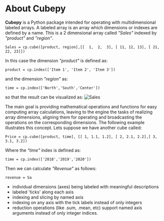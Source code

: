 # About Cubepy

**Cubepy** is a Python package intended for operating with multidimensional labeled arrays. A labeled array is an array which dimensions or indexes are defined by a name.
This is a 2 dimensional array called *"Sales"* indexed by *"product"* and *"region"*.

`Sales = cp.cube([product, region],[[  1,  2,  3], [ 11, 12, 13], [ 21, 22, 23]])`

In this case the dimension *"product"* is defined as:

    product = cp.index(['Item 1', 'Item 2', 'Item 3'])

and the dimension *"region"* as:

    time = cp.index(['North','South','Center'])

so that the result can be visualized as:
![Sales](https://drive.google.com/open?id=1liAA60Qs972OTNxOFWQohm3muZCr6oVm)

The main goal is providing mathematical operations and functions for easy computing array calculations, leaving to the engine the tasks of realizing array dimensions, aligning them for operating and broadcasting the operations on the corresponding dimensions. The following example illustrates this concept.
Lets suppose we have another cube called:

    Price = cp.cube([product, time], [[ 1, 1.1, 1.2], [ 2, 2.1, 2.2],[ 3, 3.1, 3.2])

Where the *"time"* index is defined as:

    time = cp.index(['2018','2019','2020'])

Then we can calculate *"Revenue"* as follows:

    revenue = Sa


-   individual dimensions (axes) being labeled with meaningful descriptions
-   labeled 'ticks' along each axis
-   indexing and slicing by named axis
-   indexing on any axis with the tick labels instead of only integers
-   reduction operations (like .sum, .mean, etc) support named axis arguments instead of only integer indices.
<!--stackedit_data:
eyJoaXN0b3J5IjpbLTE5MDI3NDIyODYsMTQ2ODY2MDY3OSw2Nz
A3NjUyODYsLTE0MDg2ODM5NjEsMjgxNzY1NDQ2LC03NjUwNjc1
NDUsOTI1ODA5NTg3LDE4ODg4MzY0MTIsLTE2ODg2NTE2ODAsLT
Y1ODA1MzAwMCwxMzkyOTMzODg0LDE2MTk1ODk3NSwxNTQ0MDA2
NDEsLTEyNjc3MDU5NjcsLTI0MzgyMDMyOCwxNDIyMTc0NDA2LC
0xMzAzNDA0NTE4LDQ2NjIyNDI2MCw5MDE1MzgwOTYsMjY4MjE0
NjM2XX0=
-->